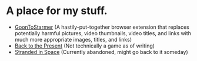 # A place for my stuff.
- [GoonToStarmer](https://github.com/Pangbot/GoonToStarmer) (A hastily-put-together browser extension that replaces potentially harmful pictures, video thumbnails, video titles, and links with much more appropriate images, titles, and links)
- [Back to the Present](https://pangbot.github.io/medieval_idle_game) (Not technically a game as of writing)
- [Stranded in Space](https://pangbot.github.io/spaceship_game) (Currently abandoned, might go back to it someday)
